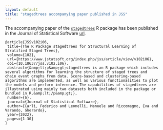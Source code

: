 ```yaml
---
layout: default
title: "stagedtrees accompanying paper published in JSS" 
---
```


The accompanying paper of the [`stagedtrees`](https://cran.r-project.org/package=stagedtrees) R
package has been published in the Journal of Statistical Software [url](https://www.jstatsoft.org/article/view/v102i06). 

```
@article{JSSv102i06,
 title={The R Package stagedtrees for Structural Learning of Stratified Staged Trees},
 volume={102},
 url={https://www.jstatsoft.org/index.php/jss/article/view/v102i06},
 doi={10.18637/jss.v102.i06},
 abstract={&amp;lt;p&amp;gt;stagedtrees is an R package which includes several algorithms for learning the structure of staged trees and chain event graphs from data. Score-based and clustering-based algorithms are implemented, as well as various functionalities to plot the models and perform inference. The capabilities of stagedtrees are illustrated using mainly two datasets both included in the package or bundled in R.&amp;lt;/p&amp;gt;},
 number={6},
 journal={Journal of Statistical Software},
 author={Carli, Federico and Leonelli, Manuele and Riccomagno, Eva and Varando, Gherardo},
 year={2022},
 pages={1–30}
}
```
